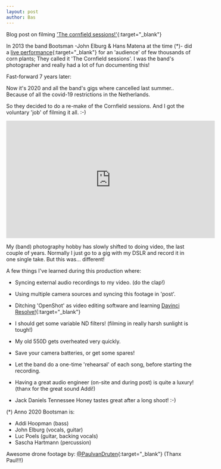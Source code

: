 ```yaml
---
layout: post
author: Bas
---
```

Blog post on filming ['The cornfield sessions!'](https://www.youtube.com/playlist?list=PLb7l-J_gLXsRTuWGM5F99laOdJZaoZIWs){:target="_blank"}

In 2013 the band Bootsman -John Elburg & Hans Matena at the time (*)- did a [live performance](https://www.gelderlander.nl/achterhoek/bootsman-en-the-cornfield-sessions~a17f0f5d/){:target="_blank"} 
for an 'audience' of few thousands of corn plants; They called it 'The Cornfield sessions'. I was the band's photographer and really had a lot of fun documenting this!

Fast-forward 7 years later: 

Now it's 2020 and all the band's gigs where cancelled last summer.. Because of all the covid-19 restrictions in the Netherlands.

So they decided to do a re-make of the Cornfield sessions. And I got the voluntary 'job' of filming it all. :-) 

<iframe width="560" height="315" src="https://www.youtube.com/embed/videoseries?list=PLb7l-J_gLXsRTuWGM5F99laOdJZaoZIWs" frameborder="0" allow="accelerometer; autoplay; clipboard-write; encrypted-media; gyroscope; picture-in-picture" allowfullscreen></iframe>

My (band) photography hobby has slowly shifted to doing video, the last couple of years. Normally I just go to a gig with my DSLR and record it in one single take. But this was... different!

A few things I've learned during this production where:

* Syncing external audio recordings to my video. (do the clap!) 

* Using multiple camera sources and syncing this footage in 'post'.  

* Ditching 'OpenShot' as video editing software and learning [Davinci Resolve!](https://www.blackmagicdesign.com/products/davinciresolve/){:target="_blank"} 

* I should get some variable ND filters! (filming in really harsh sunlight is tough!)

* My old 550D gets overheated very quickly. 

* Save your camera batteries, or get some spares! 

* Let the band do a one-time 'rehearsal' of each song, before starting the recording.   

* Having a great audio engineer (on-site and during post) is quite a luxury! (thanx for the great sound Addi!) 

* Jack Daniels Tennessee Honey tastes great after a long shoot! :-)   


(*) Anno 2020 Bootsman is: 

* Addi Hoopman (bass)
* John Elburg (vocals, guitar)
* Luc Poels (guitar, backing vocals)
* Sascha Hartmann (percussion) 

Awesome drone footage by: [@PaulvanDruten](http://paulvandruten.nl/){:target="_blank"} (Thanx Paul!!!) 
